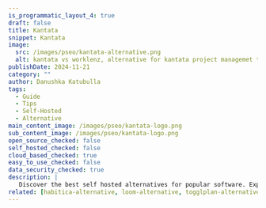 ```yaml
---
is_programmatic_layout_4: true
draft: false
title: Kantata
snippet: Kantata
image:
  src: /images/pseo/kantata-alternative.png
  alt: kantata vs worklenz, alternative for kantata project managemet tool, task management, resource management, productivity, self-hosted
publishDate: 2024-11-21
category: ""
author: Danushka Katubulla
tags:
  - Guide
  - Tips
  - Self-Hosted
  - Alternative
main_content_image: /images/pseo/kantata-logo.png
sub_content_image: /images/pseo/kantata-logo.png
open_source_checked: false
self_hosted_checked: false
cloud_based_checked: true
easy_to_use_checked: false
data_security_checked: true
description: |
   Discover the best self hosted alternatives for popular software. Explore our comprehensive guides and find the perfect solution for your needs today.
related: [habitica-alternative, loom-alternative, togglplan-alternative, teamleader-alternative]
---
```

